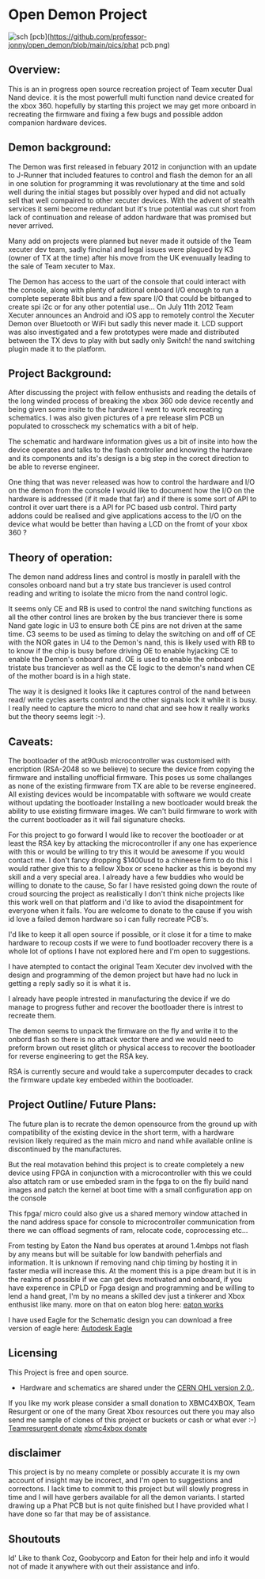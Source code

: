 # Open Demon Project
![sch](https://github.com/professor-jonny/opendemon/blob/main/pics/demon.png)
[pcb](https://github.com/professor-jonny/open_demon/blob/main/pics/phat pcb.png)


## Overview:
This is an in progress open source recreation project of Team xecuter Dual Nand device. it is the most powerfull multi function nand device created for the xbox 360.
hopefully by starting this project we may get more onboard in recreating the firmware and fixing a few bugs and possible addon companion hardware devices.

## Demon background:
The Demon was first released in febuary 2012 in conjunction with an update to J-Runner that included features to control and flash the demon for an all in one solution for programming it was revolutionary at the time and sold well during the initial stages but possibly over hyped and did not actually sell that well compaired to other xecuter devices.
With the advent of stealth services it semi become redundant but it's true potential was cut short from lack of continuation and release of addon hardware that was promised but never arrived.

Many add on projects were planned but never made it outside of the Team xecuter dev team, sadly fincinal and legal issues were plagued by K3 (owner of TX at the time) after his move from the UK evenuually leading  to the sale of Team xecuter to Max.

The Demon has access to the uart of the console that could interact with the console, along with plenty of aditional onboard I/O enough to run a complete seperate 8bit bus and a few spare I/O that could be bitbanged to create spi i2c or for any other potential use...
On July 11th 2012 Team Xecuter announces an Android and iOS app to remotely control the Xecuter Demon over Bluetooth or WiFi but sadly this never made it.
LCD support was also investigated and a few prototypes were made and distributed between the TX devs to play with but sadly only Switch! the nand switching plugin made it to the platform.

## Project Background:
After discussing the project with fellow enthusists and reading the details of the long winded process of breaking the xbox 360 ode device recently and being given some insite to the hardware I went to work recreating schematics.
I was also given pictures of a pre release slim PCB un populated to crosscheck my schematics with a bit of help.

The schematic and hardware information gives us a bit of insite into how the device operates and talks to the flash controller and knowing the hardware and its components and its's design is a big step in the corect direction to be able to reverse engineer.

One thing that was never released was how to control the hardware and I/O on the demon from the console I would like to document how the I/O on the hardware is addressed (if it made that far) and if there is some sort of API to control it over uart there is a API for PC based usb control.
Third party addons could be realised and give applications access to the I/O on the device what would be better than having a LCD on the fromt of your xbox 360 ?

## Theory of operation:
The demon nand address lines and control is mostly in paralell with the consoles onboard nand but a try state bus tranciever is used control reading and writing to isolate the micro from the nand control logic.

It seems only CE and RB is used to control the nand switching functions as all the other control lines are broken by the bus tranciever there is some Nand gate logic in U3 to ensure both CE pins are not driven at the same time.
C3 seems to be used as timing to delay the switching on and off of CE with the NOR gates in U4 to the Demon's nand, this is likely used with RB to to know if the chip is busy before driving OE to enable hyjacking CE to enable the Demon's onboard nand.
OE is used to enable the onboard tristate bus tranciever as well as the CE logic to the demon's nand when CE of the mother board is in a high state.

The way it is designed it looks like it captures control of the nand between read/ write cycles aserts control and the other signals lock it while it is busy.
I really need to capture the micro to nand chat and see how it really works but the theory seems legit :-).

## Caveats:
The bootloader of the at90usb microcontroller was customised with encription (RSA-2048 so we believe) to secure the device from copying the firmware and installing unofficial firmware.
This poses us some challanges as none of the existing firmware from TX are able to be reverse engineered.
All existing devices would be incompatable with software we would create without updating the bootloader
Installing a new bootloader would break the ability to use existing firmware images.
We can't build firmware to work with the current bootloader as it will fail sigunature checks.

For this project to go forward I would like to recover the bootloader or at least the RSA key by attacking the microcontroller if any one has experience with this or would be willing to try this it would be awesome if you would contact me.
I don't fancy dropping $1400usd to a chineese firm to do this I would rather give this to a fellow Xbox or scene hacker as this is beyond my skill and a very special area.
I already have a few buddies who would be willing to donate to the cause, So far I have resisted going down the route of croud sourcing the project as realistically I don't think niche projects like this work well on that platform and i'd like to aviod the disapointment for everyone when it fails.
You are welcome to donate to the cause if you wish id love a failed demon hardware so i can fully recreate PCB's.

I'd like to keep it all open source if possible, or it close it for a time to make hardware to recoup costs if we were to fund bootloader recovery there is a whole lot of options I have not explored here and I'm open to suggestions.

I have atempted to contact the original Team Xecuter dev involved with the design and programming of the demon project but have had no luck in getting a reply sadly so it is what it is.

I already have people intrested in manufacturing the device if we do manage to progress futher and recover the bootloader there is intrest to recreate them.

The demon seems to unpack the firmware on the fly and write it to the onbord flash so there is no attack vector there and we would need to preform brown out reset glitch or physical access to recover the bootloader for reverse engineering to get the RSA key.

RSA is currently secure and would take a supercomputer decades to crack the firmware update key embeded within the bootloader.


## Project Outline/ Future Plans:
The future plan is to recrate the demon opensource from the ground up with compatibility of the existing device in the short term, with a hardware revision likely required as the main micro and nand while available online is discontinued by the manufactures.

But the real motavation behind this project is to create completely a new device using FPGA in conjunction with a microcontroller with this we could also attatch ram or use embeded sram in the fpga to on the fly build nand images and patch the kernel at boot time with a small configuration app on the console

This fpga/ micro could also give us a shared memory window attached in the nand address space for console to microcontroller communication from there we can offload segments of ram, relocate code, coprocessing etc...

From testing by Eaton the Nand bus operates at around 1.4mbps not flash by any means but will be suitable for low bandwith peherfials and information.
It is unknown if removing nand chip timing by hosting it in faster media will increase this.
At the moment this is a pipe dream but it is in the realms of possible if we can get devs motivated and onboard, if you have experence in CPLD or Fpga design and programming and be willing to lend a hand great, I'm by no means a skilled dev just a tinkerer and Xbox enthusist like many.
more on that on eaton blog here:
[eaton works](https://eaton-works.com/2023/01/09/how-microsoft-attempted-to-make-the-xbox-360-dashboard-load-faster/)

I have used Eagle for the Schematic design you can download a free version of eagle here:
[Autodesk Eagle]( https://www.autodesk.com/products/eagle/free-download)

## Licensing
This Project is free and open source.
  *  Hardware and schematics are shared under the [CERN OHL version 2.0.](https://ohwr.org/cernohl).

If you like my work please consider a small donation to XBMC4XBOX, Team Resurgent or one of the many Great Xbox resources out there you may also send me sample of clones of this project or buckets or cash or what ever :-)
[Teamresurgent donate]( https://www.patreon.com/teamresurgent)
[xbmc4xbox donate](https://www.xbmc4xbox.org.uk/donate/)

## disclaimer
This project is by no meany complete or possibly accurate it is my own account of insight may be incorect, and I'm open to suggestions and correctons.
I lack time to commit to this project but will slowly progress in time and I will have gerbers available for all the demon variants.
I started drawing up a Phat PCB but is not quite finished but I have provided what I have done so far that may be of assistance.

## Shoutouts
Id' Like to thank Coz, Goobycorp and Eaton for their help and info it would not of made it anywhere with out their assistance and info.




